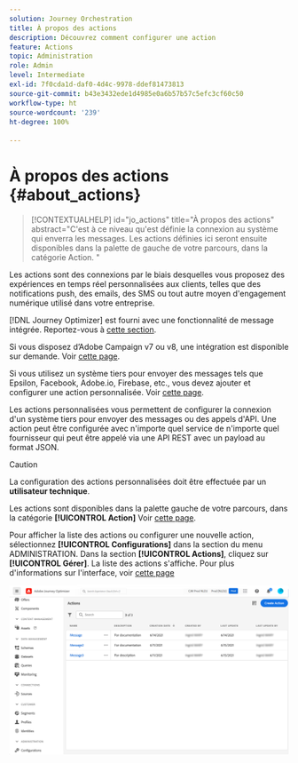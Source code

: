 ```yaml
---
solution: Journey Orchestration
title: À propos des actions
description: Découvrez comment configurer une action
feature: Actions
topic: Administration
role: Admin
level: Intermediate
exl-id: 7f0cda1d-daf0-4d4c-9978-ddef81473813
source-git-commit: b43e3432ede1d4985e0a6b57b57c5efc3cf60c50
workflow-type: ht
source-wordcount: '239'
ht-degree: 100%

---
```


# À propos des actions {#about_actions}

>[!CONTEXTUALHELP]
>id="jo_actions"
>title="À propos des actions"
>abstract="C&#39;est à ce niveau qu&#39;est définie la connexion au système qui enverra les messages. Les actions définies ici seront ensuite disponibles dans la palette de gauche de votre parcours, dans la catégorie Action. "

Les actions sont des connexions par le biais desquelles vous proposez des expériences en temps réel personnalisées aux clients, telles que des notifications push, des emails, des SMS ou tout autre moyen d&#39;engagement numérique utilisé dans votre entreprise.

[!DNL Journey Optimizer] est fourni avec une fonctionnalité de message intégrée. Reportez-vous à [cette section](../messages/get-started-content.md).

Si vous disposez d’Adobe Campaign v7 ou v8, une intégration est disponible sur demande. Voir [cette page](../action/acc-action.md).

Si vous utilisez un système tiers pour envoyer des messages tels que Epsilon, Facebook, Adobe.io, Firebase, etc., vous devez ajouter et configurer une action personnalisée. Voir [cette page](../action/about-custom-action-configuration.md).

Les actions personnalisées vous permettent de configurer la connexion d&#39;un système tiers pour envoyer des messages ou des appels d&#39;API. Une action peut être configurée avec n&#39;importe quel service de n&#39;importe quel fournisseur qui peut être appelé via une API REST avec un payload au format JSON.

>[!CAUTION]
>
>La configuration des actions personnalisées doit être effectuée par un **utilisateur technique**.

Les actions sont disponibles dans la palette gauche de votre parcours, dans la catégorie **[!UICONTROL Action]** Voir [cette page](../building-journeys/about-journey-activities.md#action-activities).

Pour afficher la liste des actions ou configurer une nouvelle action, sélectionnez **[!UICONTROL Configurations]** dans la section du menu ADMINISTRATION. Dans la section **[!UICONTROL Actions]**, cliquez sur **[!UICONTROL Gérer]**. La liste des actions s&#39;affiche. Pour plus d&#39;informations sur l&#39;interface, voir [cette page](../start/user-interface.md)

![](../assets/custom1.png)
